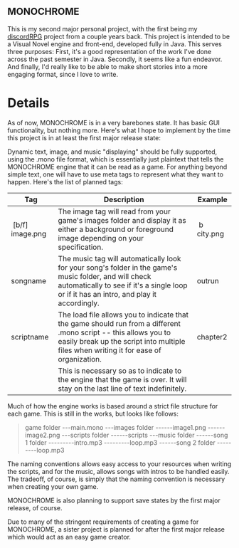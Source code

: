 ## MONOCHROME

This is my second major personal project, with the first being my [discordRPG](https://github.com/Shymain/discordRPG) project from a couple years back. This project is intended to be a Visual Novel engine and front-end, developed fully in Java. This serves three purposes: First, it's a good representation of the work I've done across the past semester in Java. Secondly, it seems like a fun endeavor. And finally, I'd really like to be able to make short stories into a more engaging format, since I love to write.

# Details

As of now, MONOCHROME is in a very barebones state. It has basic GUI functionality, but nothing more. Here's what I hope to implement by the time this project is in at least the first major release state:

Dynamic text, image, and music "displaying" should be fully supported, using the .mono file format, which is essentially just plaintext that tells the MONOCHROME engine that it can be read as a game. For anything beyond simple text, one will have to use meta tags to represent what they want to happen. Here's the list of planned tags:

| Tag | Description | Example |
| --- | --- | --- |
| <img> [b/f] image.png | The image tag will read from your game's images folder and display it as either a background or foreground image depending on your specification. | <img> b city.png |
| <mus> songname | The music tag will automatically look for your song's folder in the game's music folder, and will check automatically to see if it's a single loop or if it has an intro, and play it accordingly. | <mus> outrun |
| <load> scriptname | The load file allows you to indicate that the game should run from a different .mono script -- this allows you to easily break up the script into multiple files when writing it for ease of organization. | <load> chapter2 |
| <end> | This is necessary so as to indicate to the engine that the game is over. It will stay on the last line of text indefinitely. | <end> |

Much of how the engine works is based around a strict file structure for each game. This is still in the works, but looks like follows:

> game folder
> ---main.mono
> ---images folder
> ------image1.png
> ------image2.png
> ---scripts folder
> ------scripts
> ---music folder
> ------song 1 folder
> ---------intro.mp3
> ---------loop.mp3
> ------song 2 folder
> ---------loop.mp3

The naming conventions allows easy access to your resources when writing the scripts, and for the music, allows songs with intros to be handled easily. The tradeoff, of course, is simply that the naming convention is necessary when creating your own game.

MONOCHROME is also planning to support save states by the first major release, of course.

Due to many of the stringent requirements of creating a game for MONOCHROME, a sister project is planned for after the first major release which would act as an easy game creator.
